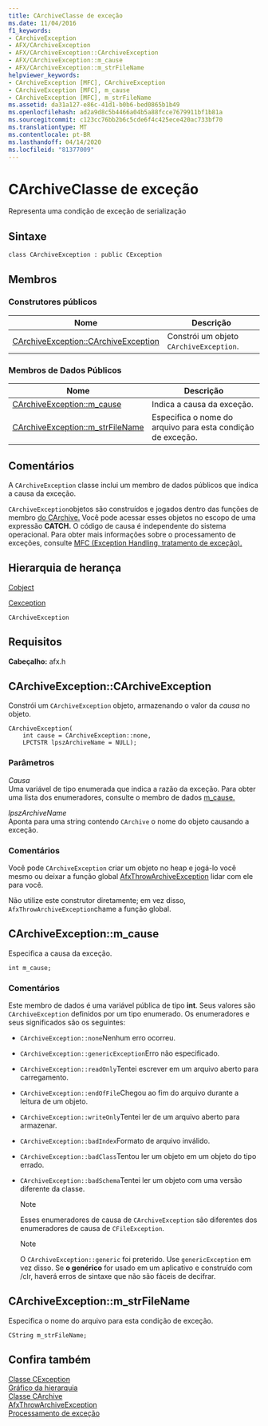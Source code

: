 ```yaml
---
title: CArchiveClasse de exceção
ms.date: 11/04/2016
f1_keywords:
- CArchiveException
- AFX/CArchiveException
- AFX/CArchiveException::CArchiveException
- AFX/CArchiveException::m_cause
- AFX/CArchiveException::m_strFileName
helpviewer_keywords:
- CArchiveException [MFC], CArchiveException
- CArchiveException [MFC], m_cause
- CArchiveException [MFC], m_strFileName
ms.assetid: da31a127-e86c-41d1-b0b6-bed0865b1b49
ms.openlocfilehash: ad2a9d8c5b4466a04b5a88fcce7679911bf1b81a
ms.sourcegitcommit: c123cc76bb2b6c5cde6f4c425ece420ac733bf70
ms.translationtype: MT
ms.contentlocale: pt-BR
ms.lasthandoff: 04/14/2020
ms.locfileid: "81377009"
---
```

# <a name="carchiveexception-class"></a>CArchiveClasse de exceção

Representa uma condição de exceção de serialização

## <a name="syntax"></a>Sintaxe

```
class CArchiveException : public CException
```

## <a name="members"></a>Membros

### <a name="public-constructors"></a>Construtores públicos

|Nome|Descrição|
|----------|-----------------|
|[CArchiveException::CArchiveException](#carchiveexception)|Constrói um objeto `CArchiveException`.|

### <a name="public-data-members"></a>Membros de Dados Públicos

|Nome|Descrição|
|----------|-----------------|
|[CArchiveException::m_cause](#m_cause)|Indica a causa da exceção.|
|[CArchiveException::m_strFileName](#m_strfilename)|Especifica o nome do arquivo para esta condição de exceção.|

## <a name="remarks"></a>Comentários

A `CArchiveException` classe inclui um membro de dados públicos que indica a causa da exceção.

`CArchiveException`objetos são construídos e jogados dentro das funções de membro [do CArchive.](../../mfc/reference/carchive-class.md) Você pode acessar esses objetos no escopo de uma expressão **CATCH.** O código de causa é independente do sistema operacional. Para obter mais informações sobre o processamento de exceções, consulte [MFC (Exception Handling, tratamento de exceção).](../../mfc/exception-handling-in-mfc.md)

## <a name="inheritance-hierarchy"></a>Hierarquia de herança

[Cobject](../../mfc/reference/cobject-class.md)

[Cexception](../../mfc/reference/cexception-class.md)

`CArchiveException`

## <a name="requirements"></a>Requisitos

**Cabeçalho:** afx.h

## <a name="carchiveexceptioncarchiveexception"></a><a name="carchiveexception"></a>CArchiveException::CArchiveException

Constrói um `CArchiveException` objeto, armazenando o valor da *causa* no objeto.

```
CArchiveException(
    int cause = CArchiveException::none,
    LPCTSTR lpszArchiveName = NULL);
```

### <a name="parameters"></a>Parâmetros

*Causa*<br/>
Uma variável de tipo enumerada que indica a razão da exceção. Para obter uma lista dos enumeradores, consulte o membro de dados [m_cause.](#m_cause)

*lpszArchiveName*<br/>
Aponta para uma string contendo `CArchive` o nome do objeto causando a exceção.

### <a name="remarks"></a>Comentários

Você pode `CArchiveException` criar um objeto no heap e jogá-lo você mesmo ou deixar a função global [AfxThrowArchiveException](../../mfc/reference/exception-processing.md#afxthrowarchiveexception) lidar com ele para você.

Não utilize este construtor diretamente; em vez disso, `AfxThrowArchiveException`chame a função global.

## <a name="carchiveexceptionm_cause"></a><a name="m_cause"></a>CArchiveException::m_cause

Especifica a causa da exceção.

```
int m_cause;
```

### <a name="remarks"></a>Comentários

Este membro de dados é uma variável pública de tipo **int**. Seus valores são `CArchiveException` definidos por um tipo enumerado. Os enumeradores e seus significados são os seguintes:

- `CArchiveException::none`Nenhum erro ocorreu.

- `CArchiveException::genericException`Erro não especificado.

- `CArchiveException::readOnly`Tentei escrever em um arquivo aberto para carregamento.

- `CArchiveException::endOfFile`Chegou ao fim do arquivo durante a leitura de um objeto.

- `CArchiveException::writeOnly`Tentei ler de um arquivo aberto para armazenar.

- `CArchiveException::badIndex`Formato de arquivo inválido.

- `CArchiveException::badClass`Tentou ler um objeto em um objeto do tipo errado.

- `CArchiveException::badSchema`Tentei ler um objeto com uma versão diferente da classe.

    > [!NOTE]
    >  Esses enumeradores de causa de `CArchiveException` são diferentes dos enumeradores de causa de `CFileException`.

    > [!NOTE]
    > O `CArchiveException::generic` foi preterido. Use `genericException` em vez disso. Se **o genérico** for usado em um aplicativo e construído com /clr, haverá erros de sintaxe que não são fáceis de decifrar.

## <a name="carchiveexceptionm_strfilename"></a><a name="m_strfilename"></a>CArchiveException::m_strFileName

Especifica o nome do arquivo para esta condição de exceção.

```
CString m_strFileName;
```

## <a name="see-also"></a>Confira também

[Classe CException](../../mfc/reference/cexception-class.md)<br/>
[Gráfico da hierarquia](../../mfc/hierarchy-chart.md)<br/>
[Classe CArchive](../../mfc/reference/carchive-class.md)<br/>
[AfxThrowArchiveException](../../mfc/reference/exception-processing.md#afxthrowarchiveexception)<br/>
[Processamento de exceção](../../mfc/reference/exception-processing.md)
